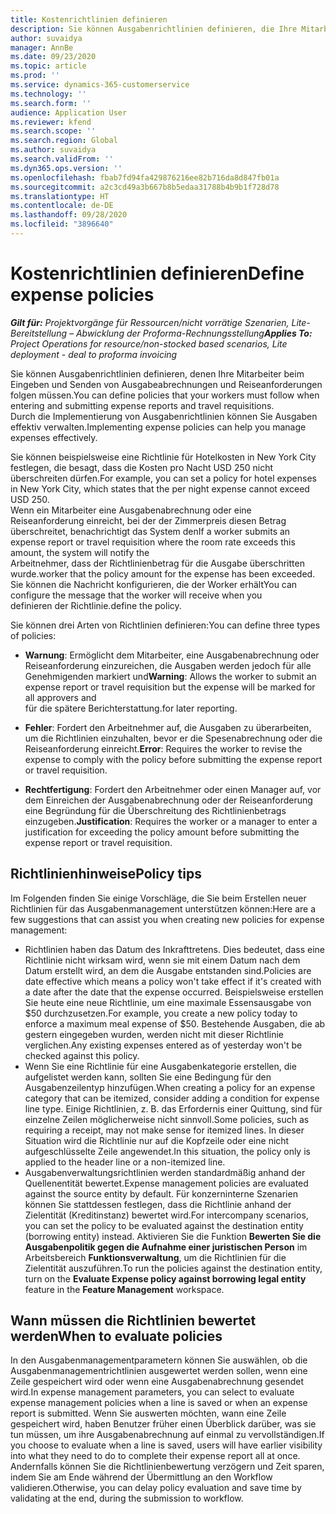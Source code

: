 ```yaml
---
title: Kostenrichtlinien definieren
description: Sie können Ausgabenrichtlinien definieren, die Ihre Mitarbeiter beim Eingeben und Senden von Ausgabeabrechnungen und Reiseanforderungen befolgen müssen.
author: suvaidya
manager: AnnBe
ms.date: 09/23/2020
ms.topic: article
ms.prod: ''
ms.service: dynamics-365-customerservice
ms.technology: ''
ms.search.form: ''
audience: Application User
ms.reviewer: kfend
ms.search.scope: ''
ms.search.region: Global
ms.author: suvaidya
ms.search.validFrom: ''
ms.dyn365.ops.version: ''
ms.openlocfilehash: fbab7fd94fa429876216ee82b716da8d847fb01a
ms.sourcegitcommit: a2c3cd49a3b667b8b5edaa31788b4b9b1f728d78
ms.translationtype: HT
ms.contentlocale: de-DE
ms.lasthandoff: 09/28/2020
ms.locfileid: "3896640"
---
```

# <a name="define-expense-policies"></a><span data-ttu-id="3d865-103">Kostenrichtlinien definieren</span><span class="sxs-lookup"><span data-stu-id="3d865-103">Define expense policies</span></span>

<span data-ttu-id="3d865-104">_**Gilt für:** Projektvorgänge für Ressourcen/nicht vorrätige Szenarien, Lite-Bereitstellung – Abwicklung der Proforma-Rechnungsstellung_</span><span class="sxs-lookup"><span data-stu-id="3d865-104">_**Applies To:** Project Operations for resource/non-stocked based scenarios, Lite deployment - deal to proforma invoicing_</span></span>

<span data-ttu-id="3d865-105">Sie können Ausgabenrichtlinien definieren, denen Ihre Mitarbeiter beim Eingeben und Senden von Ausgabeabrechnungen und Reiseanforderungen folgen müssen.</span><span class="sxs-lookup"><span data-stu-id="3d865-105">You can define policies that your workers must follow when entering and submitting expense reports and travel requisitions.</span></span>         
<span data-ttu-id="3d865-106">Durch die Implementierung von Ausgabenrichtlinien können Sie Ausgaben effektiv verwalten.</span><span class="sxs-lookup"><span data-stu-id="3d865-106">Implementing expense policies can help you manage expenses effectively.</span></span>         

<span data-ttu-id="3d865-107">Sie können beispielsweise eine Richtlinie für Hotelkosten in New York City festlegen, die besagt, dass die Kosten pro Nacht USD 250 nicht überschreiten dürfen.</span><span class="sxs-lookup"><span data-stu-id="3d865-107">For example, you can set a policy for hotel expenses in New York City, which states that the per night expense cannot exceed USD 250.</span></span>       
<span data-ttu-id="3d865-108">Wenn ein Mitarbeiter eine Ausgabenabrechnung oder eine Reiseanforderung einreicht, bei der der Zimmerpreis diesen Betrag überschreitet, benachrichtigt das System den</span><span class="sxs-lookup"><span data-stu-id="3d865-108">If a worker submits an expense report or travel requisition where the room rate exceeds this amount, the system will notify the</span></span>         
<span data-ttu-id="3d865-109">Arbeitnehmer, dass der Richtlinienbetrag für die Ausgabe überschritten wurde.</span><span class="sxs-lookup"><span data-stu-id="3d865-109">worker that the policy amount for the expense has been exceeded.</span></span> <span data-ttu-id="3d865-110">Sie können die Nachricht konfigurieren, die der Worker erhält</span><span class="sxs-lookup"><span data-stu-id="3d865-110">You can configure the message that the worker will receive when you</span></span>        
<span data-ttu-id="3d865-111">definieren der Richtlinie.</span><span class="sxs-lookup"><span data-stu-id="3d865-111">define the policy.</span></span>      
        
<span data-ttu-id="3d865-112">Sie können drei Arten von Richtlinien definieren:</span><span class="sxs-lookup"><span data-stu-id="3d865-112">You can define three types of policies:</span></span>         
        
- <span data-ttu-id="3d865-113">**Warnung**: Ermöglicht dem Mitarbeiter, eine Ausgabenabrechnung oder Reiseanforderung einzureichen, die Ausgaben werden jedoch für alle Genehmigenden markiert und</span><span class="sxs-lookup"><span data-stu-id="3d865-113">**Warning**: Allows the worker to submit an expense report or travel requisition but the expense will be marked for all approvers and</span></span>         
  <span data-ttu-id="3d865-114">für die spätere Berichterstattung.</span><span class="sxs-lookup"><span data-stu-id="3d865-114">for later reporting.</span></span>        

- <span data-ttu-id="3d865-115">**Fehler**: Fordert den Arbeitnehmer auf, die Ausgaben zu überarbeiten, um die Richtlinien einzuhalten, bevor er die Spesenabrechnung oder die Reiseanforderung einreicht.</span><span class="sxs-lookup"><span data-stu-id="3d865-115">**Error**: Requires the worker to revise the expense to comply with the policy before submitting the expense report or travel requisition.</span></span>        
 
 - <span data-ttu-id="3d865-116">**Rechtfertigung**: Fordert den Arbeitnehmer oder einen Manager auf, vor dem Einreichen der Ausgabenabrechnung oder der Reiseanforderung eine Begründung für die Überschreitung des Richtlinienbetrags einzugeben.</span><span class="sxs-lookup"><span data-stu-id="3d865-116">**Justification**: Requires the worker or a manager to enter a justification for exceeding the policy amount before submitting the expense report or travel requisition.</span></span>        

## <a name="policy-tips"></a><span data-ttu-id="3d865-117">Richtlinienhinweise</span><span class="sxs-lookup"><span data-stu-id="3d865-117">Policy tips</span></span>
<span data-ttu-id="3d865-118">Im Folgenden finden Sie einige Vorschläge, die Sie beim Erstellen neuer Richtlinien für das Ausgabenmanagement unterstützen können:</span><span class="sxs-lookup"><span data-stu-id="3d865-118">Here are a few suggestions that can assist you when creating new policies for expense management:</span></span> 

- <span data-ttu-id="3d865-119">Richtlinien haben das Datum des Inkrafttretens. Dies bedeutet, dass eine Richtlinie nicht wirksam wird, wenn sie mit einem Datum nach dem Datum erstellt wird, an dem die Ausgabe entstanden sind.</span><span class="sxs-lookup"><span data-stu-id="3d865-119">Policies are date effective which means a policy won't take effect if it's created with a date after the date that the expense occurred.</span></span> <span data-ttu-id="3d865-120">Beispielsweise erstellen Sie heute eine neue Richtlinie, um eine maximale Essensausgabe von $50 durchzusetzen.</span><span class="sxs-lookup"><span data-stu-id="3d865-120">For example, you create a new policy today to enforce a maximum meal expense of $50.</span></span> <span data-ttu-id="3d865-121">Bestehende Ausgaben, die ab gestern eingegeben wurden, werden nicht mit dieser Richtlinie verglichen.</span><span class="sxs-lookup"><span data-stu-id="3d865-121">Any existing expenses entered as of yesterday won't be checked against this policy.</span></span>
- <span data-ttu-id="3d865-122">Wenn Sie eine Richtlinie für eine Ausgabenkategorie erstellen, die aufgelistet werden kann, sollten Sie eine Bedingung für den Ausgabenzeilentyp hinzufügen.</span><span class="sxs-lookup"><span data-stu-id="3d865-122">When creating a policy for an expense category that can be itemized, consider adding a condition for expense line type.</span></span> <span data-ttu-id="3d865-123">Einige Richtlinien, z. B. das Erfordernis einer Quittung, sind für einzelne Zeilen möglicherweise nicht sinnvoll.</span><span class="sxs-lookup"><span data-stu-id="3d865-123">Some policies, such as requiring a receipt, may not make sense for itemized lines.</span></span> <span data-ttu-id="3d865-124">In dieser Situation wird die Richtlinie nur auf die Kopfzeile oder eine nicht aufgeschlüsselte Zeile angewendet.</span><span class="sxs-lookup"><span data-stu-id="3d865-124">In this situation, the policy only is applied to the header line or a non-itemized line.</span></span> 
- <span data-ttu-id="3d865-125">Ausgabenverwaltungsrichtlinien werden standardmäßig anhand der Quellenentität bewertet.</span><span class="sxs-lookup"><span data-stu-id="3d865-125">Expense management policies are evaluated against the source entity by default.</span></span> <span data-ttu-id="3d865-126">Für konzerninterne Szenarien können Sie stattdessen festlegen, dass die Richtlinie anhand der Zielentität (Kreditinstanz) bewertet wird.</span><span class="sxs-lookup"><span data-stu-id="3d865-126">For intercompany scenarios, you can set the policy to be evaluated against the destination entity (borrowing entity) instead.</span></span> <span data-ttu-id="3d865-127">Aktivieren Sie die Funktion **Bewerten Sie die Ausgabenpolitik gegen die Aufnahme einer juristischen Person** im Arbeitsbereich **Funktionsverwaltung**, um die Richtlinien für die Zielentität auszuführen.</span><span class="sxs-lookup"><span data-stu-id="3d865-127">To run the policies against the destination entity, turn on the **Evaluate Expense policy against borrowing legal entity** feature in the **Feature Management** workspace.</span></span>

## <a name="when-to-evaluate-policies"></a><span data-ttu-id="3d865-128">Wann müssen die Richtlinien bewertet werden</span><span class="sxs-lookup"><span data-stu-id="3d865-128">When to evaluate policies</span></span>

<span data-ttu-id="3d865-129">In den Ausgabenmanagementparametern können Sie auswählen, ob die Ausgabenmanagementrichtlinien ausgewertet werden sollen, wenn eine Zeile gespeichert wird oder wenn eine Ausgabenabrechnung gesendet wird.</span><span class="sxs-lookup"><span data-stu-id="3d865-129">In expense management parameters, you can select to evaluate expense management policies when a line is saved or when an expense report is submitted.</span></span> <span data-ttu-id="3d865-130">Wenn Sie auswerten möchten, wann eine Zeile gespeichert wird, haben Benutzer früher einen Überblick darüber, was sie tun müssen, um ihre Ausgabenabrechnung auf einmal zu vervollständigen.</span><span class="sxs-lookup"><span data-stu-id="3d865-130">If you choose to evaluate when a line is saved, users will have earlier visibility into what they need to do to complete their expense report all at once.</span></span> <span data-ttu-id="3d865-131">Andernfalls können Sie die Richtlinienbewertung verzögern und Zeit sparen, indem Sie am Ende während der Übermittlung an den Workflow validieren.</span><span class="sxs-lookup"><span data-stu-id="3d865-131">Otherwise, you can delay policy evaluation and save time by validating at the end, during the submission to workflow.</span></span>
